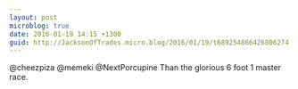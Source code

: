 ```yaml
---
layout: post
microblog: true
date: 2016-01-19 14:15 +1300
guid: http://JacksonOfTrades.micro.blog/2016/01/19/t689254866426806274.html
---
```

@cheezpiza @memeki @NextPorcupine Than the glorious 6 foot 1 master race.
